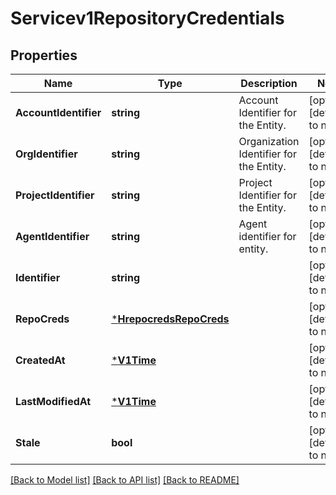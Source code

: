 # Servicev1RepositoryCredentials

## Properties
Name | Type | Description | Notes
------------ | ------------- | ------------- | -------------
**AccountIdentifier** | **string** | Account Identifier for the Entity. | [optional] [default to null]
**OrgIdentifier** | **string** | Organization Identifier for the Entity. | [optional] [default to null]
**ProjectIdentifier** | **string** | Project Identifier for the Entity. | [optional] [default to null]
**AgentIdentifier** | **string** | Agent identifier for entity. | [optional] [default to null]
**Identifier** | **string** |  | [optional] [default to null]
**RepoCreds** | [***HrepocredsRepoCreds**](hrepocredsRepoCreds.md) |  | [optional] [default to null]
**CreatedAt** | [***V1Time**](v1Time.md) |  | [optional] [default to null]
**LastModifiedAt** | [***V1Time**](v1Time.md) |  | [optional] [default to null]
**Stale** | **bool** |  | [optional] [default to null]

[[Back to Model list]](../README.md#documentation-for-models) [[Back to API list]](../README.md#documentation-for-api-endpoints) [[Back to README]](../README.md)

